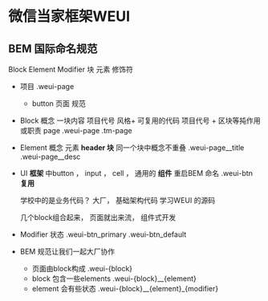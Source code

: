 # 微信当家框架WEUI

## BEM 国际命名规范

Block Element Modifier
块 元素 修饰符


- 项目 .weui-page
    - button 页面
规范
- Block 概念
    一块内容    项目代号 风格+ 可复用的代码
    项目代号 + 区块等扽作用或职责 page
    .weui-page
    .tm-page
- Element 概念
    元素    __header
        块__
    同一个块中概念不重叠
    .weui-page__title
    .weui-page__desc
- UI **框架** 中button ， input ， cell ， 通用的 **组件**
    重启BEM 命名
    .weui-btn   **复用**

    学校中的是业务代码？
    大厂，
    基础架构代码    学习WEUI 的源码

    几个block组合起来， 页面就出来流， 组件式开发
- Modifier 
    状态
    .weui-btn_primary
    .weui-btn_default
- BEM 规范让我们一起大厂协作
    - 页面由block构成 .weui-{block}
    - block 包含一些elements .weui-{block}__{element}
    - element 会有些状态
        .weui-{block}__{element}_{modifier}